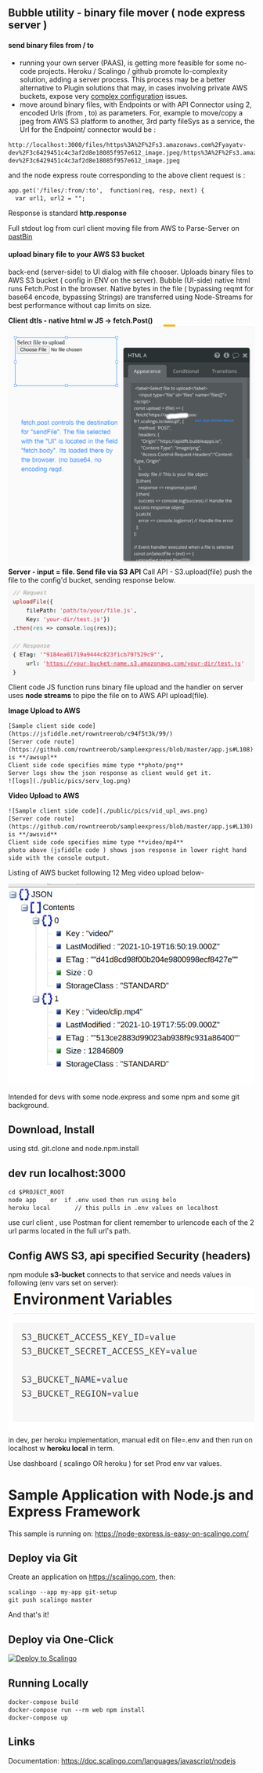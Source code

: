 ## Bubble utility - binary file mover ( node express server )
#### send binary files from / to
- running your own server (PAAS), is getting more feasible for some no-code projects. Heroku / Scalingo / github promote lo-complexity solution, adding a server process. This process may be a better alternative to Plugin solutions that may, in cases involving private AWS buckets, expose very [complex configuration](https://docs.zeroqode.com/plugins/aws-file-uploader-plugin) issues. 
- move around binary files, with Endpoints or with API Connector using 2, encoded Urls  (from , to) as parameters. For, example to move/copy a jpeg from AWS S3 platform to another, 3rd party fileSys as a service, the Url for the Endpoint/ connector would be :

```
http://localhost:3000/files/https%3A%2F%2Fs3.amazonaws.com%2Fyayatv-dev%2F3c6429451c4c3af2d8e18085f957e612_image.jpeg/https%3A%2F%2Fs3.amazonaws.com%2Fyayatv-dev%2F3c6429451c4c3af2d8e18085f957e612_image.jpeg
```
and the node express route corresponding to the above client request is :

```
app.get('/files/:from/:to',  function(req, resp, next) {
  var url1, url2 = "";
```

Response is standard **http.response**

Full stdout log from curl client moving file from AWS to Parse-Server on [pastBin](https://pastebin.com/uG4p7Qij)

#### upload binary file to your AWS S3 bucket
 back-end (server-side) to UI dialog with file chooser. Uploads binary files to AWS S3 bucket ( config in ENV on the server). Bubble (UI-side) native html runs Fetch.Post in the browser. Native bytes in the file ( bypassing reqmt for base64 encode, bypassing Strings) are transferred using Node-Streams for best performance without cap limits on size.

 **Client dtls - native html w JS -> fetch.Post()**
 ![bubble ui](./public/pics/bubbl_exprs_clnt_1.png)
 **Server - input = file. Send file via S3 API**
 Call API - S3.upload(file) push the file to the config'd bucket, sending response below.
 ![express server API](./public/pics/npm_s3-bucket.png)
 Client code JS function runs binary file upload and the handler on server uses **node streams** to pipe the file on to AWS API upload(file).

**Image Upload to AWS**
```
[Sample client side code](https://jsfiddle.net/rowntreerob/c94f5t3k/99/)
[Server code route](https://github.com/rowntreerob/sampleexpress/blob/master/app.js#L108)  is **/awsupl**
Client side code specifies mime type **photo/png**
Server logs show the json response as client would get it.
![logs](./public/pics/serv_log.png)
```
**Video Upload to AWS**
```
![Sample client side code](./public/pics/vid_upl_aws.png)
[Server code route](https://github.com/rowntreerob/sampleexpress/blob/master/app.js#L130) is **/awsvid**
Client side code specifies mime type **video/mp4**
photo above (jsfiddle code ) shows json response in lower right hand side with the console output.
```
Listing of AWS bucket following 12 Meg video upload below-

![aws bucket](./public/pics/aws-bucket-content-video.png)

Intended for devs with some node.express and some npm and some git background.

## Download, Install ##
using std. git.clone and node.npm.install

## dev run   localhost:3000 ##
```
cd $PROJECT_ROOT
node app    or  if .env used then run using belo
heroku local       // this pulls in .env values on localhost
```

use curl client , use Postman for client
remember to urlencode  each of the 2 url parms located in the full url's path.

## Config AWS S3, api specified Security (headers) ##
npm module **s3-bucket** connects to that service and needs values in following (env vars set on server):
![bubble ui](./public/pics/s3-bucket_var.png)
in dev, per heroku implementation, manual edit on file=.env and then run on localhost w **heroku local** in term.

Use dashboard ( scalingo OR heroku ) for set Prod env var values.

# Sample Application with Node.js and Express Framework

This sample is running on: https://node-express.is-easy-on-scalingo.com/

## Deploy via Git

Create an application on https://scalingo.com, then:

```shell
scalingo --app my-app git-setup
git push scalingo master
```

And that's it!

## Deploy via One-Click

[![Deploy to Scalingo](https://cdn.scalingo.com/deploy/button.svg)](https://my.scalingo.com/deploy)

## Running Locally

```shell
docker-compose build
docker-compose run --rm web npm install
docker-compose up
```

## Links

Documentation: https://doc.scalingo.com/languages/javascript/nodejs
